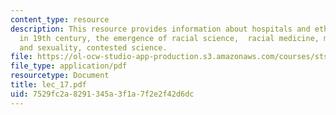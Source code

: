 ```yaml
---
content_type: resource
description: This resource provides information about hospitals and ethnic anxiety
  in 19th century, the emergence of racial science,  racial medicine, medicine, gender,
  and sexuality, contested science.
file: https://ol-ocw-studio-app-production.s3.amazonaws.com/courses/sts-005-disease-and-society-in-america-fall-2005/7529fc2a8291345a3f1a7f2e2f42d6dc_lec_17.pdf
file_type: application/pdf
resourcetype: Document
title: lec_17.pdf
uid: 7529fc2a-8291-345a-3f1a-7f2e2f42d6dc
---
```

